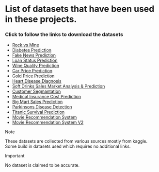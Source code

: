 # List of datasets that have been used in these projects.

### Click to follow the links to download the datasets

- [Rock vs Mine](https://drive.google.com/file/d/12jHI9TzuCxQyOjdLnJmsT-LTWZ0PEKI5/view?usp=sharing)
- [Diabetes Prediction](https://drive.google.com/file/d/1V3w1SuRmYbURCdhSRPdFkAdPdeezR_X0/view?usp=sharing)
- [Fake News Prediction](https://drive.google.com/file/d/1ps_nI73hxCcuGwkaK8dO4V3tRGcJj5_6/view?usp=sharing)
- [Loan Status Prediction](https://drive.google.com/file/d/1kcfjnS-7PRcI0Q4B4-06m8YBM_j9I8X-/view?usp=sharing)
- [Wine Quality Prediction](https://drive.google.com/file/d/1Y6_siTnjHoBGG6BhSIf7GpCkSLEZ6IHL/view?usp=sharing)
- [Car Price Prediction](https://drive.google.com/file/d/130mqLrDJV-Q3-xgxUhAHGxZLse5jcv-e/view?usp=sharing)
- [Gold Price Prediction](https://drive.google.com/file/d/1ADPTsWGvbHcAr-av35ZpCpl_N8zMSjh3/view?usp=sharing)
- [Heart Disease Diagnosis](https://drive.google.com/file/d/19vxKBYDoOgZjVtz7UZaQn0fxoXF6UBDj/view?usp=sharing)
- [Soft Drinks Sales Market Analysis & Prediction](https://drive.google.com/file/d/1FnX3nwHGqeHTiOAQ4UNDX4_yp1jRyjAh/view?usp=sharing)
- [Customer Segmantation](https://drive.google.com/file/d/17APzqEl4kAlsoA8tvLUD9axW2sWLsxc9/view?usp=sharing)
- [Medical Insurance Cost Prediction](https://drive.google.com/file/d/1hKbUxWqKkr3WKcHHX5NAjR1RehExOpCl/view?usp=sharing)
- [Big Mart Sales Prediction](https://drive.google.com/drive/folders/1xH5aIwgRMSBUfMrhLTqKPLXSMl4YHO8N?usp=sharing)
- [Parkinsons Disease Detection](https://drive.google.com/file/d/1KmEb29xxd_R3TakxUNQARAaoiM5dgZ4Y/view?usp=sharing)
- [Titanic Survival Prediction](https://drive.google.com/file/d/1_HzYbbDQ7wZPp6oF8PY4tkbQsH4uyf43/view?usp=sharing)
- [Movie Recommendation System](https://drive.google.com/file/d/10Sl7Eil46X4ugk1FI270PFzIyViNCDtx/view?usp=sharing)
- [Movie Recommendation System V2](https://drive.google.com/drive/folders/1Nx35Nb-jRrPBnkZ4xvXrRv4tVtwO3coA?usp=sharing)

> [!NOTE]
> These datasets are collected from various sources mostly from kaggle. Some build in datasets used which requires no additional links.

> [!IMPORTANT]
> No dataset is claimed to be accurate.
